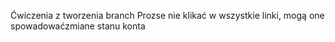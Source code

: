 Ćwiczenia z tworzenia branch
Prozse nie klikać w wszystkie linki, mogą one spowadowaćzmiane stanu konta
